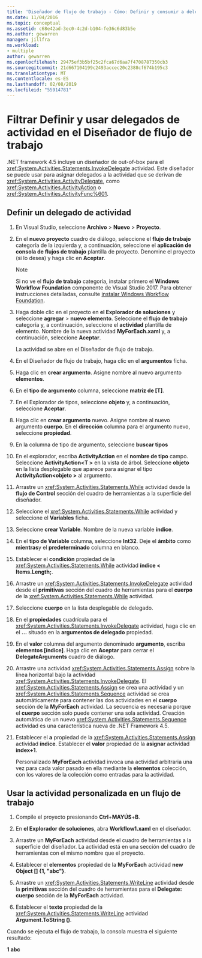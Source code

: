 ```yaml
---
title: 'Diseñador de flujo de trabajo - Cómo: Definir y consumir a delegados de actividad'
ms.date: 11/04/2016
ms.topic: conceptual
ms.assetid: c68e42ad-3ec0-4c2d-b104-fe36c6d83b5e
ms.author: gewarren
manager: jillfra
ms.workload:
- multiple
author: gewarren
ms.openlocfilehash: 29475ef3b5bf25c2fca67d6aa7f4708787350cb3
ms.sourcegitcommit: 21d667104199c2493accec20c2388cf674b195c3
ms.translationtype: MT
ms.contentlocale: es-ES
ms.lasthandoff: 02/08/2019
ms.locfileid: "55914781"
---
```

# <a name="how-to-define-and-consume-activity-delegates-in-the-workflow-designer"></a>Filtrar Definir y usar delegados de actividad en el Diseñador de flujo de trabajo

.NET framework 4.5 incluye un diseñador de out-of-box para el <xref:System.Activities.Statements.InvokeDelegate> actividad. Este diseñador se puede usar para asignar delegados a la actividad que se derivan de <xref:System.Activities.ActivityDelegate>, como <xref:System.Activities.ActivityAction> o <xref:System.Activities.ActivityFunc%601>.

## <a name="define-an-activity-delegate"></a>Definir un delegado de actividad

1. En Visual Studio, seleccione **Archivo** > **Nuevo** > **Proyecto**.

2. En el **nuevo proyecto** cuadro de diálogo, seleccione el **flujo de trabajo** categoría de la izquierda y, a continuación, seleccione el **aplicación de consola de flujos de trabajo** plantilla de proyecto. Denomine el proyecto (si lo desea) y haga clic en **Aceptar**.

   > [!NOTE]
   > Si no ve el **flujo de trabajo** categoría, instalar primero el **Windows Workflow Foundation** componente de Visual Studio 2017. Para obtener instrucciones detalladas, consulte [instalar Windows Workflow Foundation](developing-applications-with-the-workflow-designer.md#install-windows-workflow-foundation).

3. Haga doble clic en el proyecto en **el Explorador de soluciones** y seleccione **agregar** > **nuevo elemento**. Seleccione el **flujo de trabajo** categoría y, a continuación, seleccione el **actividad** plantilla de elemento. Nombre de la nueva actividad **MyForEach.xaml** y, a continuación, seleccione **Aceptar**.

   La actividad se abre en el Diseñador de flujo de trabajo.

4. En el Diseñador de flujo de trabajo, haga clic en el **argumentos** ficha.

5. Haga clic en **crear argumento**. Asigne nombre al nuevo argumento **elementos**.

6. En el **tipo de argumento** columna, seleccione **matriz de [T]**.

7. En el Explorador de tipos, seleccione **objeto** y, a continuación, seleccione **Aceptar**.

8. Haga clic en **crear argumento** nuevo. Asigne nombre al nuevo argumento **cuerpo**. En el **dirección** columna para el argumento nuevo, seleccione **propiedad**.

9. En la columna de tipo de argumento, seleccione **buscar tipos**

10. En el explorador, escriba **ActivityAction** en el **nombre de tipo** campo. Seleccione **ActivityAction\<T >** en la vista de árbol. Seleccione **objeto** en la lista desplegable que aparece para asignar el tipo **ActivityAction\<objeto >** al argumento.

11. Arrastre un <xref:System.Activities.Statements.While> actividad desde la **flujo de Control** sección del cuadro de herramientas a la superficie del diseñador.

12. Seleccione el <xref:System.Activities.Statements.While> actividad y seleccione el **Variables** ficha.

13. Seleccione **crear Variable**. Nombre de la nueva variable **índice**.

14. En el **tipo de Variable** columna, seleccione **Int32**. Deje el **ámbito** como **mientras**y el **predeterminado** columna en blanco.

15. Establecer el **condición** propiedad de la <xref:System.Activities.Statements.While> actividad **índice < Items.Length;**.

16. Arrastre un <xref:System.Activities.Statements.InvokeDelegate> actividad desde el **primitivas** sección del cuadro de herramientas para el **cuerpo** de la <xref:System.Activities.Statements.While> actividad.

17. Seleccione **cuerpo** en la lista desplegable de delegado.

18. En el **propiedades** cuadrícula para el <xref:System.Activities.Statements.InvokeDelegate> actividad, haga clic en el **...**  situado en la **argumentos de delegado** propiedad.

19. En el **valor** columna del argumento denominado **argumento**, escriba **elementos [índice]**. Haga clic en **Aceptar** para cerrar el **DelegateArguments** cuadro de diálogo.

20. Arrastre una actividad <xref:System.Activities.Statements.Assign> sobre la línea horizontal bajo la actividad <xref:System.Activities.Statements.InvokeDelegate>. El <xref:System.Activities.Statements.Assign> se crea una actividad y un <xref:System.Activities.Statements.Sequence> actividad se crea automáticamente para contener las dos actividades en el **cuerpo** sección de la **MyForEach** actividad. La secuencia es necesaria porque el **cuerpo** sección solo puede contener una sola actividad. Creación automática de un nuevo <xref:System.Activities.Statements.Sequence> actividad es una característica nueva de .NET Framework 4.5.

21. Establecer el **a** propiedad de la <xref:System.Activities.Statements.Assign> actividad **índice**. Establecer el **valor** propiedad de la **asignar** actividad **index+1**.

    Personalizado **MyForEach** actividad invoca una actividad arbitraria una vez para cada valor pasado en ella mediante la **elementos** colección, con los valores de la colección como entradas para la actividad.

## <a name="use-the-custom-activity-in-a-workflow"></a>Usar la actividad personalizada en un flujo de trabajo

1.  Compile el proyecto presionando **Ctrl**+**MAYÚS**+**B**.

2.  En **el Explorador de soluciones**, abra **Workflow1.xaml** en el diseñador.

3.  Arrastre un **MyForEach** actividad desde el cuadro de herramientas a la superficie del diseñador. La actividad está en una sección del cuadro de herramientas con el mismo nombre que el proyecto.

4.  Establecer el **elementos** propiedad de la **MyForEach** actividad **new Object [] {1, "abc"}**.

5.  Arrastre un <xref:System.Activities.Statements.WriteLine> actividad desde la **primitivas** sección del cuadro de herramientas para el **Delegate: cuerpo** sección de la **MyForEach** actividad.

6.  Establecer el **texto** propiedad de la <xref:System.Activities.Statements.WriteLine> actividad **Argument.ToString ()**.

Cuando se ejecuta el flujo de trabajo, la consola muestra el siguiente resultado:

**1**
**abc**